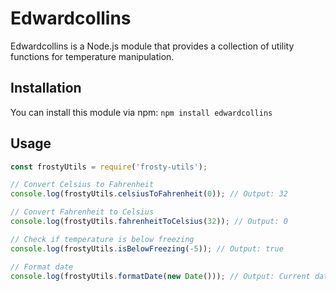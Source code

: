 # Edwardcollins 

Edwardcollins is a Node.js module that provides a collection of utility functions for temperature manipulation.

## Installation

You can install this module via npm: `npm install edwardcollins`

## Usage
```javascript
const frostyUtils = require('frosty-utils');

// Convert Celsius to Fahrenheit
console.log(frostyUtils.celsiusToFahrenheit(0)); // Output: 32

// Convert Fahrenheit to Celsius
console.log(frostyUtils.fahrenheitToCelsius(32)); // Output: 0

// Check if temperature is below freezing
console.log(frostyUtils.isBelowFreezing(-5)); // Output: true

// Format date
console.log(frostyUtils.formatDate(new Date())); // Output: Current date in 'YYYY-MM-DD' format
```
